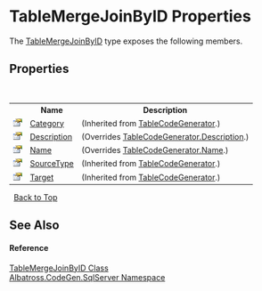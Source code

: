 # TableMergeJoinByID Properties
 

The <a href="77FA7CFA.md">TableMergeJoinByID</a> type exposes the following members.


## Properties
&nbsp;<table><tr><th></th><th>Name</th><th>Description</th></tr><tr><td>![Public property](media/pubproperty.gif "Public property")</td><td><a href="555EC3B9.md">Category</a></td><td> (Inherited from <a href="2C3F99FB.md">TableCodeGenerator</a>.)</td></tr><tr><td>![Public property](media/pubproperty.gif "Public property")</td><td><a href="620A1B7.md">Description</a></td><td> (Overrides <a href="39E91919.md">TableCodeGenerator.Description</a>.)</td></tr><tr><td>![Public property](media/pubproperty.gif "Public property")</td><td><a href="D40DE65D.md">Name</a></td><td> (Overrides <a href="9A0922A.md">TableCodeGenerator.Name</a>.)</td></tr><tr><td>![Public property](media/pubproperty.gif "Public property")</td><td><a href="EED477D4.md">SourceType</a></td><td> (Inherited from <a href="2C3F99FB.md">TableCodeGenerator</a>.)</td></tr><tr><td>![Public property](media/pubproperty.gif "Public property")</td><td><a href="53FF08D8.md">Target</a></td><td> (Inherited from <a href="2C3F99FB.md">TableCodeGenerator</a>.)</td></tr></table>&nbsp;
<a href="#tablemergejoinbyid-properties">Back to Top</a>

## See Also


#### Reference
<a href="77FA7CFA.md">TableMergeJoinByID Class</a><br /><a href="9727DDEC.md">Albatross.CodeGen.SqlServer Namespace</a><br />